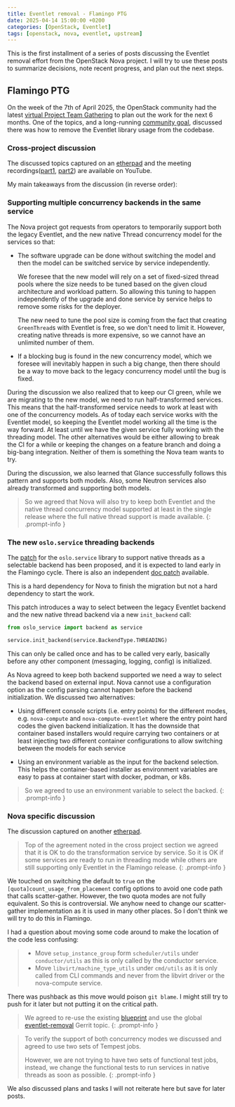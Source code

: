 ```yaml
---
title: Eventlet removal - Flamingo PTG
date: 2025-04-14 15:00:00 +0200
categories: [OpenStack, Eventlet]
tags: [openstack, nova, eventlet, upstream]
---
```


This is the first installment of a series of posts discussing the Eventlet
removal effort from the OpenStack Nova project. I will try to use these posts
to summarize decisions, note recent progress, and plan out the next steps.

## Flamingo PTG

On the week of the 7th of April 2025, the OpenStack community had the latest
[virtual Project Team Gathering](https://ptg.opendev.org/) to plan out the work
for the next 6 months. One of the topics, and a long-running [community
goal](https://governance.openstack.org/tc/goals/selected/remove-eventlet.html),
discussed there was how to remove the Eventlet library usage from the
codebase.

### Cross-project discussion

The discussed topics captured on an
[etherpad](https://etherpad.opendev.org/p/apr2025-ptg-eventlet) and the meeting
recordings([part1](https://youtu.be/uwtDJpATPik),
[part2](https://youtu.be/Epq9EaePzIM)) are available on YouTube.

My main takeaways from the discussion (in reverse order):

### Supporting multiple concurrency backends in the same service

The Nova project got requests from operators to temporarily support both the
legacy Eventlet, and the new native Thread concurrency model for the services
so that:

* The software upgrade can be done without switching the model and then the
  model can be switched service by service independently.

  We foresee that the new model will rely on a set of fixed-sized thread pools
  where the size needs to be tuned based on the given cloud architecture and
  workload pattern. So allowing this tuning to happen independently of the
  upgrade and done service by service helps to remove some risks for the
  deployer.

  The new need to tune the pool size is coming from the fact that creating
  `GreenThread`s with Eventlet is free, so we don't need to limit it. However,
  creating native threads is more expensive, so we cannot have an unlimited
  number of them.

* If a blocking bug is found in the new concurrency model, which we foresee
  will inevitably happen in such a big change, then there should be a way to
  move back to the legacy concurrency model until the bug is fixed.

During the discussion we also realized that to keep our CI green,
while we are migrating to the new model, we need to run half-transformed
services. This means that the half-transformed service needs to
work at least with one of the concurrency models. As of today each service
works with the Eventlet model, so keeping the Eventlet model working all the
time is the way forward. At least until we have the given service fully working
with the threading model. The other alternatives would be either allowing to
break the CI for a while or keeping the changes on a feature branch and doing
a big-bang integration. Neither of them is something the Nova team wants to
try.

During the discussion, we also learned that Glance successfully follows this
pattern and supports both models. Also, some Neutron services also already
transformed and supporting both models.

> So we agreed that Nova will also try to keep both Eventlet and the native
thread concurrency model supported at least in the single release where the
full native thread support is made available.
{: .prompt-info }

### The new `oslo.service` threading backends

The [patch](https://review.opendev.org/c/openstack/oslo.service/+/945720)
for the `oslo.service` library to support native threads as a selectable
backend has been proposed, and it is expected to land early in the Flamingo
cycle. There is also an independent
[doc patch](https://review.opendev.org/c/openstack/oslo.service/+/940664)
available.

This is a hard dependency for Nova to finish the migration but not a hard
dependency to start the work.

This patch introduces a way to select between the legacy Eventlet backend
and the new native thread backend via a new `init_backend` call:

```python
from oslo_service import backend as service

service.init_backend(service.BackendType.THREADING)
```

This can only be called once and has to be called very early, basically
before any other component (messaging, logging, config) is initialized.

As Nova agreed to keep both backend supported we need a way to select the
backend based on external input. Nova cannot use a configuration option as the
config parsing cannot happen before the backend initialization. We discussed
two alternatives:

* Using different console scripts (i.e. entry points) for the different modes,
  e.g. `nova-compute` and `nova-compute-eventlet` where the entry point hard
  codes the given backend initialization. It has the downside that container
  based installers would require carrying two containers or at least injecting
  two different container configurations to allow switching between the models
  for each service

* Using an environment variable as the input for the backend selection. This
  helps the container-based installer as environment variables are easy to pass
  at container start with docker, podman, or k8s.

> So we agreed to use an environment variable to select the backed.
{: .prompt-info }

### Nova specific discussion

The discussion captured on another
[etherpad](https://etherpad.opendev.org/p/nova-2025.2-ptg#L582).

> Top of the agreement noted in the cross project section we agreed that it
  is OK to do the transformation service by service. So it is OK if some
  services are ready to run in threading mode while others are still supporting
  only Eventlet in the Flamingo release.
{: .prompt-info }

We touched on switching the default to `true` on the
`[quota]count_usage_from_placement` config options to avoid one code path that
calls scatter-gather. However, the two quota modes are not fully equivalent.
So this is controversial. We anyhow need to change our scatter-gather
implementation as it is used in many other places. So I don't think we will try
to do this in Flamingo.

I had a question about moving some code around to make the location of the code
less confusing:

> * Move `setup_instance_group` form `scheduler/utils` under `conductor/utils`
  as this is only called by the conductor service.
> * Move `libvirt/machine_type_utils` under `cmd/utils` as it is only called
  from CLI commands and never from the libvirt driver or the nova-compute
  service.

There was pushback as this move would poison `git blame`. I might still try
to push for it later but not putting it on the critical path.

> We agreed to re-use the existing
  [blueprint](https://blueprints.launchpad.net/nova/+spec/eventlet-removal-part-1)
  and use the global
  [eventlet-removal](https://review.opendev.org/q/topic:%22eventlet-removal%22)
  Gerrit topic.
{: .prompt-info }

> To verify the support of both concurrency modes we discussed and agreed to
  use two sets of Tempest jobs.
>
> However, we are not trying to have two sets of functional test jobs, instead,
  we change the functional tests to run services in native threads as soon as
  possible.
{: .prompt-info }

We also discussed plans and tasks I will not reiterate here but save for later
posts.
